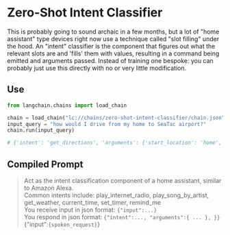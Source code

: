 # Zero-Shot Intent Classifier

This is probably going to sound archaic in a few months, but a lot of "home assistant" type devices right now use 
a technique called "slot filling" under the hood. An "intent" classifier is the component that figures out what the relevant slots are 
and 'fills' them with values, resulting in a command being emitted and arguments passed. 
Instead of training one bespoke: you can probably just use this directly with no or very little modification.

## Use

```python
from langchain.chains import load_chain

chain = load_chain("lc://chains/zero-shot-intent-classifier/chain.json")
input_query = "how would I drive from my home to SeaTac airport?"
chain.run(input_query)

# {'intent': 'get_directions', 'arguments': {'start_location': 'home', 'end_location': 'SeaTac airport'}}
```

## Compiled Prompt

> Act as the intent classification component of a home assistant, similar to Amazon Alexa.  
> Common intents include: play_internet_radio, play_song_by_artist, get_weather, current_time, set_timer, remind_me  
> You receive input in json format: `{"input":...}`  
> You respond in json format: `{"intent":..., "arguments":{ ... }, }}`  
> {"input":`{spoken_request}`}
